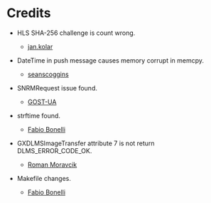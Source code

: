 Credits
=======
  - HLS SHA-256 challenge is count wrong.
    * [jan.kolar](http://gurux.fi/user/175629)

  - DateTime in push message causes memory corrupt in memcpy.
    * [seanscoggins](https://www.gurux.fi/user/182306)

  - SNRMRequest issue found.
    * [GOST-UA](https://github.com/GOST-UA)

  - strftime found.
    * [Fabio Bonelli](https://github.com/bfabio)

  - GXDLMSImageTransfer attribute 7 is not return DLMS_ERROR_CODE_OK.
    * [Roman Moravcik](https://github.com/rmoravcik)

  - Makefile changes.
    * [Fabio Bonelli](https://github.com/bfabio)
